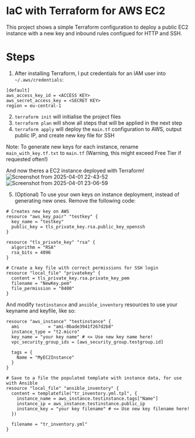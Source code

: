 # IaC with Terraform for AWS EC2

This project shows a simple Terraform configuration to deploy a public EC2 instance with a new key and inbound rules configued for HTTP and SSH.

# Steps

1. After installing Terraform, I put credentials for an IAM user into ```~/.aws/credentials```:
```
[default]
aws_access_key_id = <ACCESS KEY>
aws_secret_access_key = <SECRET KEY>
region = eu-central-1
```
2. ```terraform init``` will initialise the project files
3. ```terraform plan``` will show all steps that will be applied in the next step
4. ```terraform apply``` will deploy the ```main.tf``` configuration to AWS, output public IP, and create new key file for SSH

Note: To generate new keys for each instance, rename ```main_with_key.tf.txt``` to ```main.tf``` (Warning, this might exceed Free Tier if requested often!)

And now theres a EC2 instance deployed with Terraform!
![Screenshot from 2025-04-01 22-43-52](https://github.com/user-attachments/assets/741caefc-22c5-418a-86be-067c195db15d)
![Screenshot from 2025-04-01 23-06-59](https://github.com/user-attachments/assets/03e5fbb1-0911-4a99-bd21-b8ef1594d6ca)

5. (Optional) To use your own keys on instance deployment, instead of generating new ones.
Remove the following code:
```
# Creates new key on AWS
resource "aws_key_pair" "testkey" {
  key_name = "testkey"
  public_key = tls_private_key.rsa.public_key_openssh
}

resource "tls_private_key" "rsa" {
  algorithm = "RSA"
  rsa_bits = 4096
}

# Create a key file with correct permissions for SSH login
resource "local_file" "privatekey" {
  content = tls_private_key.rsa.private_key_pem
  filename = "NewKey.pem"
  file_permission = "0400"
}
```

And modify ```testinstance``` and ```ansible_inventory``` resources to use your keyname and keyfile, like so:

```
resource "aws_instance" "testinstance" {
  ami           = "ami-0bade3941f267d2b8"
  instance_type = "t2.micro"
  key_name = "your key name" # <= Use new key name here!
  vpc_security_group_ids = [aws_security_group.testgroup.id]

  tags = {
    Name = "MyEC2Instance"
  }
}

# Save to a file the populated template with instance data, for use with Ansible
resource "local_file" "ansible_inventory" {
  content = templatefile("tr_inventory.yml.tpl", {
    instance_name = aws_instance.testinstance.tags["Name"]
    instance_ip = aws_instance.testinstance.public_ip
    instance_key = "your key filename" # <= Use new key filename here!
  })
  
  filename = "tr_inventory.yml"
}
```
